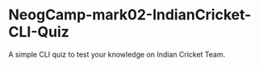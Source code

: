 # NeogCamp-mark02-IndianCricket-CLI-Quiz
A simple CLI quiz to test your knowledge on Indian Cricket Team.
